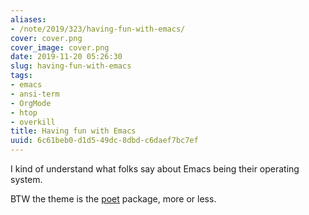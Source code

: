 ```yaml
---
aliases:
- /note/2019/323/having-fun-with-emacs/
cover: cover.png
cover_image: cover.png
date: 2019-11-20 05:26:30
slug: having-fun-with-emacs
tags:
- emacs
- ansi-term
- OrgMode
- htop
- overkill
title: Having fun with Emacs
uuid: 6c61beb0-d1d5-49dc-8dbd-c6daef7bc7ef
---
```


I kind of understand what folks say about Emacs being their operating system.

BTW the theme is the [poet](https://github.com/kunalb/poet) package, more or less.